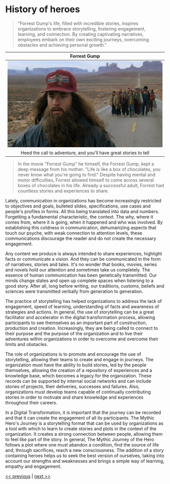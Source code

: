 # History of heroes

>"Forrest Gump's life, filled with incredible stories, inspires organizations to embrace storytelling, fostering engagement, learning, and connection. By creating captivating narratives, employees embark on their own exciting journeys, overcoming obstacles and achieving personal growth."

| Forrest Gump |
| :---: |
|![](../../images/history_of_heroes.png)|
|Heed the call to adventure, and you'll have great stories to tell|

>In the movie “Forrest Gump” he himself, the Forrest Gump, kept a deep message from his mother. "Life is like a box of chocolates, you never know what you're going to find." Despite having mental and motor difficulties, Forrest allowed himself to come across several boxes of chocolates in his life. Already a successful adult, Forrest had countless stories and experiences to share.

Lately, communication in organizations has become increasingly restricted to objectives and goals, bulleted slides, specifications, use cases and people's profiles in forms. All this being translated into data and numbers. Forgetting a fundamental characteristic, the context. The why, where it comes from, where it is going, when it happened and who was involved. By establishing this coldness in communication, dehumanizing aspects that touch our psyche, with weak connection to attention levels, these communications discourage the reader and do not create the necessary engagement.

Any content we produce is always intended to share experiences, highlight facts or communicate a vision. And they can be communicated in the form of narratives, stories and tales. It's no wonder that books, movies, series and novels hold our attention and sometimes take us completely. The essence of human communication has been genetically transmitted. Our minds change states and open up complete spaces when listening to a good story. After all, long before writing, our traditions, customs, beliefs and sciences were transmitted verbally from generation to generation.

The practice of storytelling has helped organizations to address the lack of engagement, speed of learning, understanding of facts and awareness of strategies and actions. In general, the use of storytelling can be a great facilitator and accelerator in the digital transformation process, allowing participants to see themselves as an important part of construction, production and creation. Increasingly, they are being called to connect to their purpose and the purpose of the organization and to live their adventures within organizations in order to overcome and overcome their limits and obstacles.

The role of organizations is to promote and encourage the use of storytelling, allowing their teams to create and engage in journeys. The organization must have the ability to build stories, led by the people themselves, allowing the creation of a repository of experiences and a knowledge base, which becomes a legacy for the organization. These records can be supported by internal social networks and can include stories of projects, their deliveries, successes and failures. Also, organizations must develop teams capable of continually contributing stories in order to motivate and share knowledge and experiences throughout their careers.

In a Digital Transformation, it is important that the journey can be recorded and that it can create the engagement of all its participants. The Mythic Hero's Journey is a storytelling format that can be used by organizations as a tool with which to learn to create stories and plots in the context of the organization. It creates a strong connection between people, allowing them to feel like part of the story. In general, The Mythic Journey of the Hero follows a plot where one must abandon a condition, find the source of life and, through sacrifices, reach a new consciousness. The addition of a story containing heroes helps us to seek the best version of ourselves, taking into account our strengths and weaknesses and brings a simple way of learning, empathy and engagement.

[<< previous](0-culture_of_empowerment.md) | [next >>](2-the_power_of_the_crowds.md)
